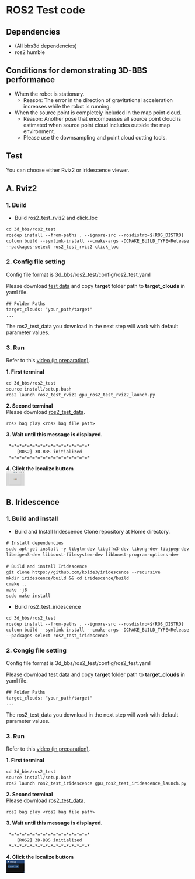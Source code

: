 # ROS2 Test code

## Dependencies
- (All bbs3d dependencies)
- ros2 humble

## Conditions for demonstrating 3D-BBS performance
- When the robot is stationary.
  - Reason: The error in the direction of gravitational acceleration increases while the robot is running.
- When the source point is completely included in the map point cloud.
  - Reason: Another pose that encompasses all source point cloud is estimated when source point cloud includes outside the map environment. 
  - Please use the downsampling and point cloud cutting tools.

## Test
You can choose either Rviz2 or iridescence viewer.  

## A. Rviz2
### 1. Build
- Build ros2_test_rviz2 and click_loc
```
cd 3d_bbs/ros2_test
rosdep install --from-paths . --ignore-src --rosdistro=${ROS_DISTRO}
colcon build --symlink-install --cmake-args -DCMAKE_BUILD_TYPE=Release --packages-select ros2_test_rviz2 click_loc
```

### 2. Config file setting
Config file format is 3d_bbs/ros2_test/config/ros2_test.yaml

Please download [test data](https://drive.google.com/file/d/1JfdQjQ3-4qOmHtvYq8UafBCmbz45-F4Z/view?usp=drive_link) and copy **target** folder path to **target_clouds** in yaml file.
```
## Folder Paths
target_clouds: "your_path/target"
...
```

The ros2_test_data you download in the next step will work with default parameter values.

### 3. Run
Refer to this [video (in preparation)]().

**1. First terminal**
```
cd 3d_bbs/ros2_test
source install/setup.bash
ros2 launch ros2_test_rviz2 gpu_ros2_test_rviz2_launch.py
```

**2. Second terminal**  
Please download [ros2_test_data](https://drive.google.com/drive/folders/1V7B22oEM2HTE5__MP6uVLjLUzDR3B3Kn?usp=drive_link).
```
ros2 bag play <ros2 bag file path>
```

**3. Wait until this message is displayed.**
```
 *=*=*=*=*=*=*=*=*=*=*=*=*=*=*=*
    [ROS2] 3D-BBS initialized
 *=*=*=*=*=*=*=*=*=*=*=*=*=*=*=*
```
**4. Click the localize buttom**  
<img alt="overview" src="../figs/click_loc.png" width="10%">

## B. Iridescence
### 1. Build and install
- Build and Install Iridescence
Clone repository at Home directory.
```
# Install dependencies
sudo apt-get install -y libglm-dev libglfw3-dev libpng-dev libjpeg-dev libeigen3-dev libboost-filesystem-dev libboost-program-options-dev

# Build and install Iridescence
git clone https://github.com/koide3/iridescence --recursive
mkdir iridescence/build && cd iridescence/build
cmake ..
make -j8
sudo make install
```

- Build ros2_test_iridescence
```
cd 3d_bbs/ros2_test
rosdep install --from-paths . --ignore-src --rosdistro=${ROS_DISTRO}
colcon build --symlink-install --cmake-args -DCMAKE_BUILD_TYPE=Release --packages-select ros2_test_iridescence
```

### 2. Congig file setting
Config file format is 3d_bbs/ros2_test/config/ros2_test.yaml  

Please download [test data](https://drive.google.com/file/d/1JfdQjQ3-4qOmHtvYq8UafBCmbz45-F4Z/view?usp=drive_link) and copy **target** folder path to **target_clouds** in yaml file.
```
## Folder Paths
target_clouds: "your_path/target"
...
```

The ros2_test_data you download in the next step will work with default parameter values.
 
 ### 3. Run
Refer to this [video (in preparation)]().

**1. First terminal**
```
cd 3d_bbs/ros2_test
source install/setup.bash
ros2 launch ros2_test_iridescence gpu_ros2_test_iridescence_launch.py
```

**2. Second terminal**  
Please download [ros2_test_data](https://drive.google.com/drive/folders/1V7B22oEM2HTE5__MP6uVLjLUzDR3B3Kn?usp=drive_link).
```
ros2 bag play <ros2 bag file path>
```

**3. Wait until this message is displayed.**
```
 *=*=*=*=*=*=*=*=*=*=*=*=*=*=*=*
    [ROS2] 3D-BBS initialized
 *=*=*=*=*=*=*=*=*=*=*=*=*=*=*=*
```
**4. Click the localize buttom**  
<img alt="overview" src="../figs/iridescence_click.png" width="10%">
